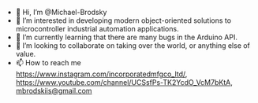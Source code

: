 - 👋 Hi, I’m @Michael-Brodsky
- 👀 I’m interested in developing modern object-oriented solutions to microcontroller industrial automation applications.
- 🌱 I’m currently learning that there are many bugs in the Arduino API.
- 💞️ I’m looking to collaborate on taking over the world, or anything else of value.
- 📫 How to reach me https://www.instagram.com/incorporatedmfgco_ltd/, https://www.youtube.com/channel/UCSsfPs-TK2YcdO_VcM7bKtA, mbrodskiis@gmail.com

<!---
Michael-Brodsky/Michael-Brodsky is a ✨ special ✨ repository because its `README.md` (this file) appears on your GitHub profile.
You can click the Preview link to take a look at your changes.
--->
